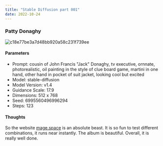 ```yaml
---
title: "Stable Diffusion part 001"
date: 2022-10-24
---
```


### Patty Donaghy

![c18e77be3a7d48bb920a58c231f739ee](https://user-images.githubusercontent.com/116606542/197654212-4c510dd7-e150-4215-836a-2e87341b84a1.png)

#### Parameters

- Prompt: cousin of John Francis "Jack" Donaghy, tv executive, ornnate, photorealistic, oil painting in the style of clue board game, martini in one hand, other hand in pocket of suit jacket, looking cool but excited
- Model: stable-diffusion
- Model Version: v1.4
- Guidance Scale: 17.9
- Dimensions: 512 x 768
- Seed: 6995560496996294
- Steps: 123

#### Thoughts

So the website [ mage.space](https://www.mage.space3) is an absolute beast. It is so fun to test different combinations, it runs near instantly. The album is beautiful. Overall, it is really well done.

